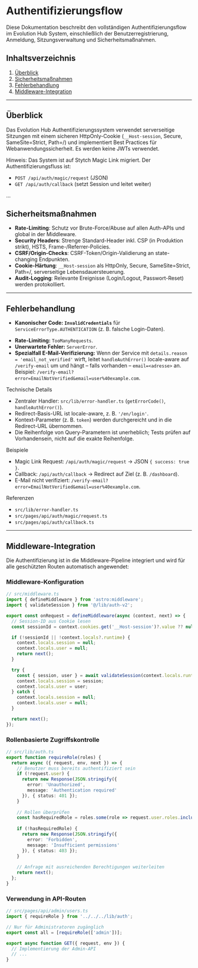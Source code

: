 # Authentifizierungsflow

Diese Dokumentation beschreibt den vollständigen Authentifizierungsflow im Evolution Hub System, einschließlich der Benutzerregistrierung, Anmeldung, Sitzungsverwaltung und Sicherheitsmaßnahmen.

## Inhaltsverzeichnis

1. [Überblick](#überblick)
2. [Sicherheitsmaßnahmen](#sicherheitsmaßnahmen)
3. [Fehlerbehandlung](#fehlerbehandlung)
4. [Middleware-Integration](#middleware-integration)

---

## Überblick

Das Evolution Hub Authentifizierungssystem verwendet serverseitige Sitzungen mit einem sicheren HttpOnly-Cookie (`__Host-session`, Secure, SameSite=Strict, Path=/) und implementiert Best Practices für Webanwendungssicherheit. Es werden keine JWTs verwendet.

Hinweis: Das System ist auf Stytch Magic Link migriert. Der Authentifizierungsfluss ist:

- `POST /api/auth/magic/request` (JSON)
- `GET /api/auth/callback` (setzt Session und leitet weiter)

...

## Sicherheitsmaßnahmen

- **Rate-Limiting**: Schutz vor Brute-Force/Abuse auf allen Auth-APIs und global in der Middleware.
- **Security Headers**: Strenge Standard-Header inkl. CSP (in Produktion strikt), HSTS, Frame-/Referrer-Policies.
- **CSRF/Origin-Checks**: CSRF-Token/Origin-Validierung an state-changing Endpunkten.
- **Cookie-Härtung**: `__Host-session` als HttpOnly, Secure, SameSite=Strict, Path=/, serverseitige Lebensdauersteuerung.
- **Audit-Logging**: Relevante Ereignisse (Login/Logout, Passwort-Reset) werden protokolliert.

---

## Fehlerbehandlung

- **Kanonischer Code: `InvalidCredentials`** für `ServiceErrorType.AUTHENTICATION` (z. B. falsche Login-Daten).
<!-- Legacy Passwort-Reset-Fehlerfall entfernt: System nutzt keinen Passwort-Flow mehr. -->
- **Rate-Limiting:** `TooManyRequests`.
- **Unerwartete Fehler:** `ServerError`.
- **Spezialfall E-Mail-Verifizierung:** Wenn der Service mit `details.reason = 'email_not_verified'`
  wirft, leitet `handleAuthError()` locale-aware auf `/verify-email` um und hängt – falls vorhanden –
  `email=<adresse>` an. Beispiel: `/verify-email?error=EmailNotVerified&email=user%40example.com`.

Technische Details

- Zentraler Handler: `src/lib/error-handler.ts` (`getErrorCode()`, `handleAuthError()`).
- Redirect-Basis-URL ist locale-aware, z. B. `'/en/login'`.
- Kontext-Parameter (z. B. `token`) werden durchgereicht und in die Redirect-URL übernommen.
- Die Reihenfolge von Query-Parametern ist unerheblich; Tests prüfen auf Vorhandensein, nicht auf
  die exakte Reihenfolge.

Beispiele

- Magic Link Request: `/api/auth/magic/request` → JSON `{ success: true }`.
- Callback: `/api/auth/callback` → Redirect auf Ziel (z. B. `/dashboard`).
- E-Mail nicht verifiziert: `/verify-email?error=EmailNotVerified&email=user%40example.com`.

Referenzen

- `src/lib/error-handler.ts`
- `src/pages/api/auth/magic/request.ts`
- `src/pages/api/auth/callback.ts`

---

## Middleware-Integration

Die Authentifizierung ist in die Middleware-Pipeline integriert und wird für alle geschützten Routen automatisch angewendet:

### Middleware-Konfiguration

```typescript
// src/middleware.ts
import { defineMiddleware } from 'astro:middleware';
import { validateSession } from '@/lib/auth-v2';

export const onRequest = defineMiddleware(async (context, next) => {
  // Session-ID aus Cookie lesen
  const sessionId = context.cookies.get('__Host-session')?.value ?? null;

  if (!sessionId || !context.locals?.runtime) {
    context.locals.session = null;
    context.locals.user = null;
    return next();
  }

  try {
    const { session, user } = await validateSession(context.locals.runtime.env.DB, sessionId);
    context.locals.session = session;
    context.locals.user = user;
  } catch {
    context.locals.session = null;
    context.locals.user = null;
  }

  return next();
});
```

### Rollenbasierte Zugriffskontrolle

```typescript
// src/lib/auth.ts
export function requireRole(roles) {
  return async ({ request, env, next }) => {
    // Benutzer muss bereits authentifiziert sein
    if (!request.user) {
      return new Response(JSON.stringify({
        error: 'Unauthorized',
        message: 'Authentication required'
      }), { status: 401 });
    }
    
    // Rollen überprüfen
    const hasRequiredRole = roles.some(role => request.user.roles.includes(role));
    
    if (!hasRequiredRole) {
      return new Response(JSON.stringify({
        error: 'Forbidden',
        message: 'Insufficient permissions'
      }), { status: 403 });
    }
    
    // Anfrage mit ausreichenden Berechtigungen weiterleiten
    return next();
  };
}
```

### Verwendung in API-Routen

```typescript
// src/pages/api/admin/users.ts
import { requireRole } from '../../../lib/auth';

// Nur für Administratoren zugänglich
export const all = [requireRole(['admin'])];

export async function GET({ request, env }) {
  // Implementierung der Admin-API
  // ...
}
